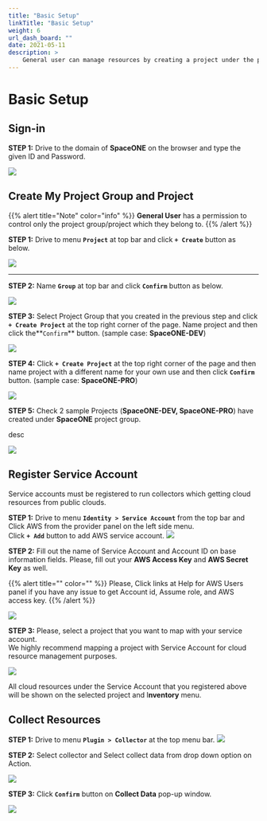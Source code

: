 ```yaml
---
title: "Basic Setup"
linkTitle: "Basic Setup"
weight: 6
url_dash_board: "" 
date: 2021-05-11
description: >
    General user can manage resources by creating a project under the project group and registering a cloud account(service account) to created project.
---
```

# Basic Setup

## Sign-in

**STEP 1:** Drive to the domain of **SpaceONE** on the browser and type the given ID and Password.

![](/docs/guides/user_guide/gettingstart/setup1.png)



## Create My Project Group and Project

{{% alert title="Note" color="info" %}}
**General User** has a permission to control only the project group/project which they belong to. 
{{% /alert %}}


**STEP 1:** Drive to menu **`Project`** at top bar and click **`+ Create`** button as below.

![](/img/doc/guides/setup/setup2.png)


---


**STEP 2:** Name **`Group`** at top bar and click **`Confirm`** button as below.

![](/img/doc/guides/setup/setup3.png)

**STEP 3:** Select Project Group that you created in the previous step and click **`+ Create Project`** at the top right corner of the page. Name project and then click the**`Confirm`** button. \(sample case: **SpaceONE-DEV**\)

![](/img/doc/guides/setup/setup4.png)

**STEP 4:**  Click **`+ Create Project`** at the top right corner of the page and then name project with a different name for your own use and then click **`Confirm`** button. \(sample case: **SpaceONE-PRO**\)

![](/img/doc/guides/setup/setup5.png)

**STEP 5:**  Check 2 sample Projects \(**SpaceONE-DEV, SpaceONE-PRO**\) have created under **SpaceONE** project group. 

desc 

![](/img/doc/guides/setup/setup6.png)

## Register Service Account

Service accounts must be registered to run collectors which getting cloud resources from public clouds.

  
**STEP 1:** Drive to menu **`Identity > Service Account`** from the top bar and Click AWS from the provider panel on the left side menu.  
Click **`+ Add`** button to add AWS service account. 
![](/img/doc/guides/setup/setup7.png)

**STEP 2:** Fill out the name of Service Account and Account ID on base information fields. Please, fill out your **AWS Access Key** and **AWS Secret Key** as well. 


{{% alert title="" color="" %}}
Please, Click links at Help for AWS Users panel if you have any issue to get Account id, Assume role, and AWS access key. 
{{% /alert %}}


![](/img/doc/guides/setup/setup8.png)

**STEP 3:** Please, select a project that you want to map with your service account.   
We highly recommend mapping a project with Service Account for cloud resource management purposes.

![](/img/doc/guides/setup/setup9.png)

All cloud resources under the Service Account that you registered above will be shown on the selected project and  I**nventory** menu.

## Collect Resources

**STEP 1:** Drive to menu **`Plugin > Collector`**  at the top menu bar. 
![](/img/doc/guides/setup/setup10.png)

**STEP 2:**  Select collector and  Select collect data from drop down option on Action. 

![](/img/doc/guides/setup/setup11.png)

**STEP 3:**  Click **`Confirm`** button on **Collect Data** pop-up window.

![](/img/doc/guides/setup/setup12.png)

